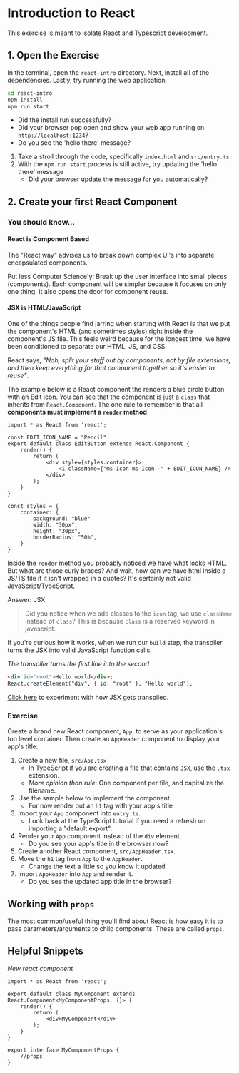 # Introduction to React
This exercise is meant to isolate React and Typescript development.
## 1. Open the Exercise
In the terminal, open the `react-intro` directory. Next, install all of the dependencies. Lastly, try running the web application.
``` bash
cd react-intro
npm install
npm run start
```
- Did the install run successfully?
- Did your browser pop open and show your web app running on `http://localhost:1234`? 
- Do you see the 'hello there' message?

1. Take a stroll through the code, specifically `index.html` and `src/entry.ts`.  
2. With the `npm run start` process is still active, try updating the 'hello there' message
    - Did your browser update the message for you automatically?

## 2. Create your first React Component

### You should know...
#### React is Component Based
The "React way" advises us to break down complex UI's into separate encapsulated components.  

Put less Computer Science'y: Break up the user interface into small pieces (components). Each component will be simpler because it focuses on only one thing. It also opens the door for component reuse.

#### JSX is HTML/JavaScript
One of the things people find jarring when starting with React is that we put the component's HTML (and sometimes styles) right inside the component's JS file. This feels weird because for the longest time, we have been conditioned to separate our HTML, JS, and CSS. 

React says, *"Nah, split your stuff out by components, not by file extensions, and then keep everything for that component together so it's easier to reuse"*.

The example below is a React component the renders a blue circle button with an Edit icon.  You can see that the component is just a `class` that inherits from `React.Component`.  The one rule to remember is that all **components must implement a `render` method**.


``` tsx
import * as React from 'react';

const EDIT_ICON_NAME = "Pencil"
export default class EditButton extends React.Component {
    render() {
        return (
            <div style={styles.container}>
                <i className={"ms-Icon ms-Icon--" + EDIT_ICON_NAME} />
            </div>
        );
    }
}

const styles = {
    container: {
        background: "blue"
        width: "30px",
        height: "30px",
        borderRadius: "50%",
    }
}
```
Inside the `render` method you probably noticed we have what looks HTML. But what are those curly braces? And wait, how can we have html inside a JS/TS file if it isn't wrapped in a quotes? It's certainly not valid JavaScript/TypeScript. 

Answer: JSX 

 > Did you notice when we add classes to the `icon` tag, we use `className` instead of `class`? This is because `class` is a reserved keyword in javascript.

If you're curious how it works, when we run our `build` step, the transpiler turns the JSX into valid JavaScript function calls.

*The transpiler turns the first line into the second*
``` html
<div id="root">Hello world</div>;
React.createElement("div", { id: "root" }, "Hello world");
```
[Click here](http://babeljs.io/repl/#?babili=false&browsers=&build=&builtIns=false&spec=false&loose=false&code_lz=DYUwLgBGAWCWB2BzCBeCAiA9vcB3TMATiCOgNwBQAPACawBuAfABIjDCYT6HA0QDeMBIgC-AoUhFUA9HSZkgA&debug=false&forceAllTransforms=false&shippedProposals=false&circleciRepo=&evaluate=true&fileSize=false&sourceType=module&lineWrap=false&presets=react%2Cstage-2&prettier=true&targets=&version=6.26.0&envVersion=1.6.2) to experiment with how JSX gets transpiled.

### Exercise
Create a brand new React component, `App`, to serve as your application's top level container. Then create an `AppHeader` component to display your app's title.

1. Create a new file, `src/App.tsx`
    - In TypeScript if you are creating a file that contains `JSX`, use the `.tsx` extension.
    - *More opinion than rule*: One component per file, and capitalize the filename.
2. Use the sample below to implement the component. 
    - For now render out an `h1` tag with your app's title
3. Import your `App` component into `entry.ts`.
    - Look back at the TypeScript tutorial if you need a refresh on importing a "default export".
4. Render your `App` component instead of the `div` element.
    - Do you see your app's title in the browser now?
5. Create another React component, `src/AppHeader.tsx`.
6. Move the `h1` tag from `App` to the `AppHeader`.
    - Change the text a little so you know it updated
7. Import `AppHeader` into `App` and render it.
    - Do you see the updated app title in the browser?

## Working with `props`
The most common/useful thing you'll find about React is how easy it is to pass parameters/arguments to child components. These are called `props`.
## Helpful Snippets

*New react component*
``` tsx
import * as React from 'react';

export default class MyComponent extends React.Component<MyComponentProps, {}> {
    render() {
        return (
            <div>MyComponent</div>
        );
    }
}

export interface MyComponentProps {
    //props
}
```


